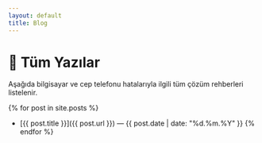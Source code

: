 ```yaml
---
layout: default
title: Blog
---
```


# 🧾 Tüm Yazılar

Aşağıda bilgisayar ve cep telefonu hatalarıyla ilgili tüm çözüm rehberleri listelenir.

{% for post in site.posts %}
- [{{ post.title }}]({{ post.url }}) — {{ post.date | date: "%d.%m.%Y" }}
{% endfor %}
